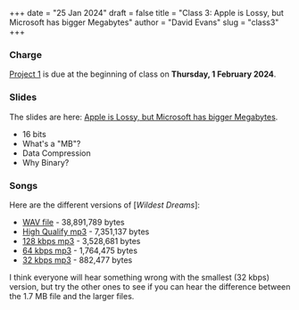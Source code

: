 +++
date = "25 Jan 2024"
draft = false
title = "Class 3: Apple is Lossy, but Microsoft has bigger Megabytes"
author = "David Evans"
slug = "class3"
+++

### Charge

[Project 1](/docs/project1.pdf) is due at the beginning of class on **Thursday, 1 February 2024**.

### Slides

The slides are here: [Apple is Lossy, but Microsoft has bigger Megabytes](https://www.dropbox.com/scl/fi/7yl99l26ghhdvd8n06poz/cs1010-class3.pdf?rlkey=9nstxoa3nyec9l46km1wabrpk&dl=0).

- 16 bits
- What's a "MB"?
- Data Compression
- Why Binary?

### Songs

Here are the different versions of [_Wildest Dreams_]:

- [WAV file](https://www.dropbox.com/scl/fi/jh4acfaitfbsvn38wxfia/09-Wildest-Dreams.wav?rlkey=njsbwdixckw7ooo7r15q4lob7&dl=0) - 38,891,789 bytes
- [High Qualify mp3](https://www.dropbox.com/scl/fi/eus55ua6kfbechr09pp1n/09-Wildest-Dreams.mp3?rlkey=hday0os8bkpn8jr45hau9p7b4&dl=0) - 7,351,137 bytes
- [128 kbps mp3](https://www.dropbox.com/scl/fi/eus55ua6kfbechr09pp1n/09-Wildest-Dreams.mp3?rlkey=hday0os8bkpn8jr45hau9p7b4&dl=0) - 3,528,681 bytes
- [64 kbps mp3](https://www.dropbox.com/scl/fi/c3nl0z1gfxt44pcxi4d8d/09-Wildest-Dreams-lq64kpbs.mp3?rlkey=sv8c4lttf5bashyvlxkwwu7ni&dl=0) - 1,764,475 bytes
- [32 kbps mp3](https://www.dropbox.com/scl/fi/mfz79okta77a4xpovvdir/09-Wildest-Dreams-lq32kpbs.mp3?rlkey=mutn58mbtzeoa4167mlsefobu&dl=0) - 882,477 bytes

I think everyone will hear something wrong with the smallest (32 kbps) version, but try the other ones to see if you can hear the difference between the 1.7 MB file and the larger files.